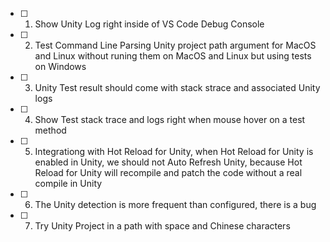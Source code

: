 
- [ ] 1. Show Unity Log right inside of VS Code Debug Console
- [ ] 2. Test Command Line Parsing Unity project path argument for MacOS and Linux without runing them on MacOS and Linux but using tests on Windows
- [ ] 3. Unity Test result should come with stack strace and associated Unity logs
- [ ] 4. Show Test stack trace and logs right when mouse hover on a test method
- [ ] 5. Integrationg with Hot Reload for Unity, when Hot Reload for Unity is enabled in Unity, we should not Auto Refresh Unity, because Hot Reload for Unity will recompile and patch the code without a real compile in Unity
- [ ] 6. The Unity detection is more frequent than configured, there is a bug
- [ ] 7. Try Unity Project in a path with space and Chinese characters